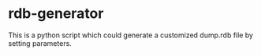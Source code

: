 # rdb-generator
This is a python script which could generate a customized dump.rdb file by setting parameters.
